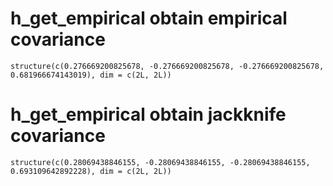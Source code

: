 # h_get_empirical obtain empirical covariance

    structure(c(0.276669200825678, -0.276669200825678, -0.276669200825678, 
    0.681966674143019), dim = c(2L, 2L))

# h_get_empirical obtain jackknife covariance

    structure(c(0.28069438846155, -0.28069438846155, -0.28069438846155, 
    0.693109642892228), dim = c(2L, 2L))


